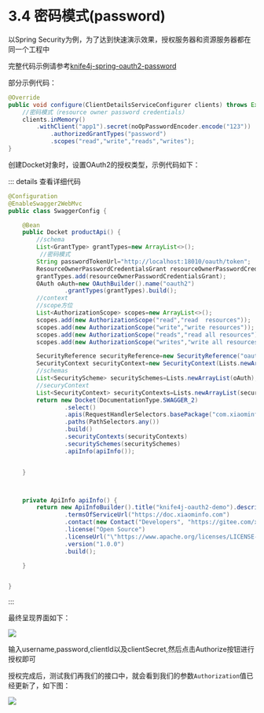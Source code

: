 # 3.4 密码模式(password)

以Spring Security为例，为了达到快速演示效果，授权服务器和资源服务器都在同一个工程中

完整代码示例请参考[knife4j-spring-oauth2-password](https://gitee.com/xiaoym/swagger-bootstrap-ui-demo/tree/master/knife4j-spring-oauth2-password)


部分示例代码：
```java
@Override
public void configure(ClientDetailsServiceConfigurer clients) throws Exception {
    //密码模式（resource owner password credentials）
    clients.inMemory()
        .withClient("app1").secret(noOpPasswordEncoder.encode("123"))
            .authorizedGrantTypes("password")
            .scopes("read","write","reads","writes");
}
```

创建Docket对象时，设置OAuth2的授权类型，示例代码如下：

::: details 查看详细代码
```java
@Configuration
@EnableSwagger2WebMvc
public class SwaggerConfig {

    @Bean
    public Docket productApi() {
        //schema
        List<GrantType> grantTypes=new ArrayList<>();
         //密码模式
        String passwordTokenUrl="http://localhost:18010/oauth/token";
        ResourceOwnerPasswordCredentialsGrant resourceOwnerPasswordCredentialsGrant=new ResourceOwnerPasswordCredentialsGrant(passwordTokenUrl);
        grantTypes.add(resourceOwnerPasswordCredentialsGrant);
        OAuth oAuth=new OAuthBuilder().name("oauth2")
                .grantTypes(grantTypes).build();
        //context
        //scope方位
        List<AuthorizationScope> scopes=new ArrayList<>();
        scopes.add(new AuthorizationScope("read","read  resources"));
        scopes.add(new AuthorizationScope("write","write resources"));
        scopes.add(new AuthorizationScope("reads","read all resources"));
        scopes.add(new AuthorizationScope("writes","write all resources"));

        SecurityReference securityReference=new SecurityReference("oauth2",scopes.toArray(new AuthorizationScope[]{}));
        SecurityContext securityContext=new SecurityContext(Lists.newArrayList(securityReference),PathSelectors.ant("/api/**"));
        //schemas
        List<SecurityScheme> securitySchemes=Lists.newArrayList(oAuth);
        //securyContext
        List<SecurityContext> securityContexts=Lists.newArrayList(securityContext);
        return new Docket(DocumentationType.SWAGGER_2)
                .select()
                .apis(RequestHandlerSelectors.basePackage("com.xiaominfo.knife4j.oauth2.web"))
                .paths(PathSelectors.any())
                .build()
                .securityContexts(securityContexts)
                .securitySchemes(securitySchemes)
                .apiInfo(apiInfo());


    }



    private ApiInfo apiInfo() {
        return new ApiInfoBuilder().title("knife4j-oauth2-demo").description("")
                .termsOfServiceUrl("https://doc.xiaominfo.com")
                .contact(new Contact("Developers", "https://gitee.com/xiaoym/knife4j", ""))
                .license("Open Source")
                .licenseUrl("\"https://www.apache.org/licenses/LICENSE-2.0")
                .version("1.0.0")
                .build();

    }


}
```
:::


最终呈现界面如下：

![](/knife4j/assert/oauth2/password.png)

输入username,password,clientId以及clientSecret,然后点击Authorize按钮进行授权即可

授权完成后，测试我们再我们的接口中，就会看到我们的参数`Authorization`值已经更新了，如下图：

![](/knife4j/assert/oauth2/grantcode2.png)

